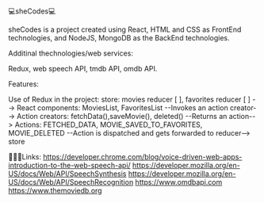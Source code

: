 💻sheCodes💻

sheCodes is a project created using React, HTML and CSS as FrontEnd technologies, and NodeJS, MongoDB as the BackEnd technologies.

Additinal thechnologies/web services: 

Redux, web speech API, tmdb API, omdb API.

Features:

Use of Redux in the project:
store: movies reducer [ ], favorites reducer [ ] --> React components: MoviesList, FavoritesList --Invokes an action creator--> Action creators: fetchData(),saveMovie(), deleted() --Returns an action--> Actions: FETCHED_DATA, MOVIE_SAVED_TO_FAVORITES, MOVIE_DELETED --Action is dispatched and gets forwarded to reducer--> store






👩🏻‍🎓Links:
https://developer.chrome.com/blog/voice-driven-web-apps-introduction-to-the-web-speech-api/
https://developer.mozilla.org/en-US/docs/Web/API/SpeechSynthesis
https://developer.mozilla.org/en-US/docs/Web/API/SpeechRecognition
https://www.omdbapi.com
https://www.themoviedb.org
